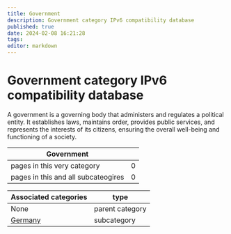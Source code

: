 ```yaml
---
title: Government
description: Government category IPv6 compatibility database
published: true
date: 2024-02-08 16:21:28 
tags:
editor: markdown
---
```


# Government category IPv6 compatibility database


A government is a governing body that administers and regulates a political entity. It establishes laws, maintains order, provides public services, and represents the interests of its citizens, ensuring the overall well-being and functioning of a society.


| Government   |   |
| - | - |
| pages in this very category | 0 |
| pages in this and all subcateogires | 0 |

| Associated categories | type |
| - | - |
| None | parent category |
| [Germany](/Germany) | subcategory |
